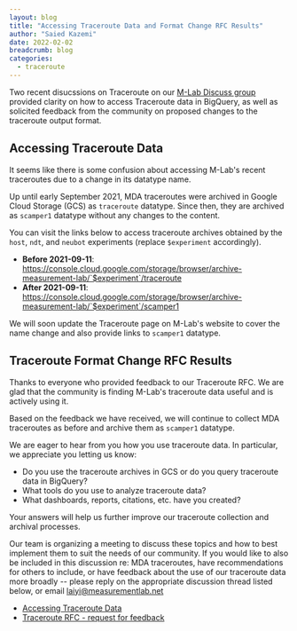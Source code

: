 ```yaml
---
layout: blog
title: "Accessing Traceroute Data and Format Change RFC Results"
author: "Saied Kazemi"
date: 2022-02-02
breadcrumb: blog
categories:
  - traceroute
---
```


Two recent disucssions on Traceroute on our [M-Lab Discuss
group](https://groups.google.com/a/measurementlab.net/g/discuss) provided
clarity on how to access Traceroute data in BigQuery, as well as solicited
feedback from the community on proposed changes to the traceroute output
format.<!--more-->

## Accessing Traceroute Data

It seems like there is some confusion about accessing M-Lab's recent traceroutes
due to a change in its datatype name.

Up until early September 2021, MDA traceroutes were archived in Google Cloud
Storage (GCS) as `traceroute` datatype.  Since then, they are archived as
`scamper1` datatype without any changes to the content.

You can visit the links below to access traceroute archives obtained by the
`host`, `ndt`, and `neubot` experiments (replace `$experiment` accordingly).

* **Before 2021-09-11**: https://console.cloud.google.com/storage/browser/archive-measurement-lab/`$experiment`/traceroute
* **After 2021-09-11**: https://console.cloud.google.com/storage/browser/archive-measurement-lab/`$experiment`/scamper1

We will soon update the Traceroute page on M-Lab's website to cover the name
change and also provide links to `scamper1` datatype.

## Traceroute Format Change RFC Results

Thanks to everyone who provided feedback to our Traceroute RFC.  We are glad
that the community is finding M-Lab's traceroute data useful and is actively
using it.

Based on the feedback we have received, we will continue to collect MDA
traceroutes as before and archive them as `scamper1` datatype.

We are eager to hear from you how you use traceroute data. In particular, we
appreciate you letting us know:

* Do you use the traceroute archives in GCS or do you query traceroute data in
  BigQuery?
* What tools do you use to analyze traceroute data?
* What dashboards, reports, citations, etc. have you created?

Your answers will help us further improve our traceroute collection and archival processes.

Our team is organizing a meeting to discuss these topics and how to best
implement them to suit the needs of our community. If you would like to also be
included in this discussion re: MDA traceroutes, have recommendations for others
to include, or have feedback about the use of our traceroute data more broadly
-- please reply on the appropriate discussion thread listed below, or email
laiyi@measurementlab.net

* [Accessing Traceroute Data](https://groups.google.com/a/measurementlab.net/g/discuss/c/ztCKgktajLE/m/fLgd-SXMFgAJ)
* [Traceroute RFC - request for
  feedback](https://groups.google.com/a/measurementlab.net/g/discuss/c/dJGAkaISdgk/m/etSxhiZjAQAJ)
